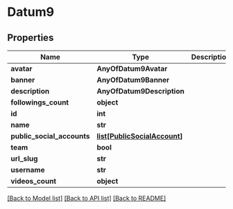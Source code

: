 # Datum9

## Properties
Name | Type | Description | Notes
------------ | ------------- | ------------- | -------------
**avatar** | **AnyOfDatum9Avatar** |  | [optional] 
**banner** | **AnyOfDatum9Banner** |  | [optional] 
**description** | **AnyOfDatum9Description** |  | [optional] 
**followings_count** | **object** |  | [optional] 
**id** | **int** |  | [optional] 
**name** | **str** |  | [optional] 
**public_social_accounts** | [**list[PublicSocialAccount]**](PublicSocialAccount.md) |  | [optional] 
**team** | **bool** |  | [optional] 
**url_slug** | **str** |  | [optional] 
**username** | **str** |  | [optional] 
**videos_count** | **object** |  | [optional] 

[[Back to Model list]](../README.md#documentation-for-models) [[Back to API list]](../README.md#documentation-for-api-endpoints) [[Back to README]](../README.md)

